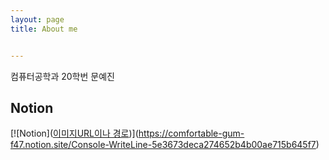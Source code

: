 ```yaml
---
layout: page
title: About me


---
```


컴퓨터공학과 20학번 문예진

## Notion
[![Notion]([이미지URL이나 경로](https://imghub.insilicogen.com/media/photos/lbj_notion_0.png))](https://comfortable-gum-f47.notion.site/Console-WriteLine-5e3673deca274652b4b00ae715b645f7)
